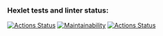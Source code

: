 ### Hexlet tests and linter status:
[![Actions Status](https://github.com/r0ckbiter/python-project-lvl1/workflows/hexlet-check/badge.svg)](https://github.com/r0ckbiter/python-project-lvl1/actions)
[![Maintainability](https://api.codeclimate.com/v1/badges/a99a88d28ad37a79dbf6/maintainability)](https://codeclimate.com/github/codeclimate/codeclimate/maintainability)
[![Actions Status](https://github.com/r0ckbiter/python-project-lvl1/workflows/github-actions/badge.svg)](https://github.com/r0ckbiter/python-project-lvl1/actions)
